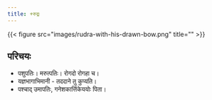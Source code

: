 ```yaml
---
title: +रुद्रः
---
```


{{< figure src="images/rudra-with-his-drawn-bow.png" title="" >}}

## परिचयः
- पशुपतिः। मरुत्पतिः। रोगदो रोगहा च।
- यज्ञभागाभिमानी - तददाने तु कुप्यति।
- पश्चाद् उमापतिः, गनेशकार्त्तिकेययोः पिता।
